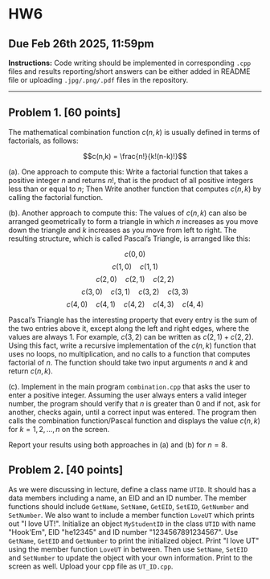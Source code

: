 # HW6


## Due Feb 26th 2025, 11:59pm

**Instructions:** 
Code writing should be implemented in corresponding `.cpp` files and results reporting/short answers can be either added in README file or uploading `.jpg/.png/.pdf` files in the repository.

---------------------------------------------------------------------------------------------------------------------------------------

## Problem 1. [60 points]

The mathematical combination function $c(n, k)$ is usually defined in terms of factorials, as follows:

$$c(n,k) = \frac{n!}{k!(n-k)!}$$

(a). One approach to compute this: Write a factorial function that takes a positive integer $n$ and returns $n!$, that is the product of all positive integers less than or equal to $n$; Then Write another function that computes $c(n, k)$ by calling the factorial function.


(b). Another approach to compute this: The values of $c(n, k)$ can also be arranged geometrically to form a triangle in which $n$ increases as you move down the triangle and $k$ increases as you move from left to right. The resulting structure, which is called Pascal’s Triangle, is arranged like this:

$$c(0,0)$$
$$c(1,0) \quad c(1,1)$$
$$c(2,0) \quad c(2,1) \quad c(2,2)$$
$$c(3,0) \quad c(3,1) \quad c(3,2) \quad c(3,3)$$
$$c(4,0) \quad c(4,1) \quad c(4,2) \quad c(4,3) \quad c(4,4)$$

Pascal’s Triangle has the interesting property that every entry is the sum of the two entries above it, except along the left and right edges, where the values are always 1. For example, $c(3,2)$ can be written as $c(2,1)+c(2, 2)$. Using this fact, write a recursive implementation of the $c(n, k)$ function that uses no loops, no multiplication, and no calls to a function that computes factorial of $n$. The function should take two input arguments $n$ and $k$ and return $c(n,k)$.


(c). Implement in the main program `combination.cpp` that asks the user to enter a positive integer. Assuming the user always enters a valid integer number, the program should verify that $n$ is greater than 0 and if not, ask for another, checks again, until a correct input was entered. The program then calls the combination function/Pascal function and displays the value $c(n,k)$ for $k = 1, 2,…,n$ on the screen.

Report your results using both approaches in (a) and (b) for $n=8$.

## Problem 2. [40 points]
As we were discussing in lecture, define a class name `UTID`. It should has a data members including a name, an EID and an ID number. The member functions should include `GetName`, `SetNam`e, `GetEID`, `SetEID`, `GetNumber` and `SetNumber`. We also want to include a member function `LoveUT` which prints out "I love UT!". Initialize an object `MyStudentID` in the class `UTID` with name "Hook'Em", EID "he12345" and ID number "1234567891234567". Use `GetName`, `GetEID` and `GetNumber` to print the initialized object. Print "I love UT" using the member function `LoveUT` in between. Then use `SetName`, `SetEID` and `SetNumber` to update the object with your own information. Print to the screen as well. Upload your cpp file as `UT_ID.cpp`.
